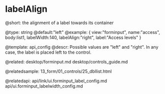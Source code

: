 labelAlign
=============

@short:
	the alignment of a label towards its container

@type: string
@default:"left"
@example:
{ 
	view:"forminput", 
    name:"access", 
    body:list1, 
    labelWidth:140,
   	labelAlign:"right", 
    label:"Access levels"
}


@template:	api_config
@descr:
Possible values are "left" and "right". In any case, the label is placed left to the control.

@related: 
	desktop/forminput.md
	desktop/controls_guide.md
    
@relatedsample:
13_form/01_controls/25_dbllist.html

@relatedapi:
api/link/ui.forminput_label_config.md
api/ui.forminput_labelwidth_config.md

    

